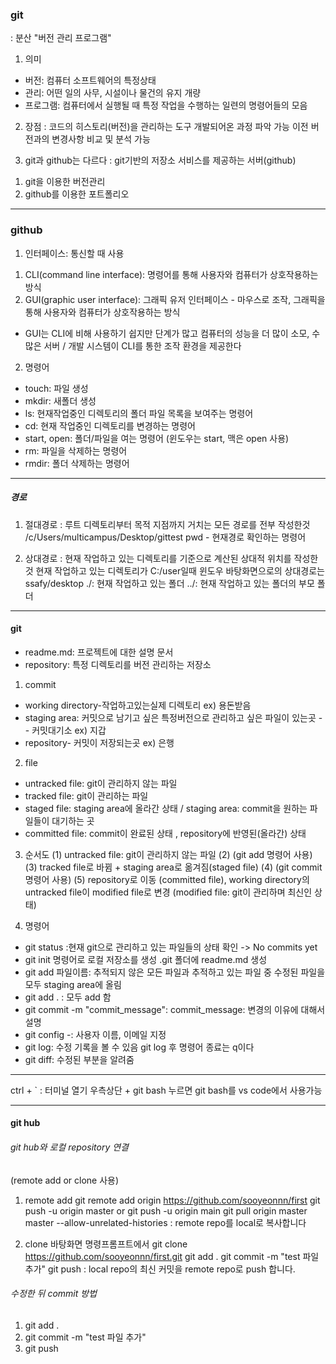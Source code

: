 ### git
: 분산 "버전 관리 프로그램"

1. 의미
- 버전: 컴퓨터 소프트웨어의 특정상태
- 관리: 어떤 일의 사무, 시설이나 물건의 유지 개량
- 프로그램: 컴퓨터에서 실행될 때 특정 작업을 수행하는 일련의 명령어들의 모음

2. 장점
: 코드의 히스토리(버전)을 관리하는 도구
개발되어온 과정 파악 가능
이전 버전과의 변경사항 비교 및 분석 가능

3. git과 github는 다르다
: git기반의 저장소 서비스를 제공하는 서버(github)
1) git을 이용한 버전관리
2) github를 이용한 포트폴리오

---

### github

1. 인터페이스: 통신할 때 사용 
1) CLI(command line interface): 명령어를 통해 사용자와 컴퓨터가 상호작용하는 방식
2) GUI(graphic user interface): 그래픽 유저 인터페이스 - 마우스로 조작, 그래픽을 통해 사용자와 컴퓨터가 상호작용하는 방식
- GUI는 CLI에 비해 사용하기 쉽지만 단계가 많고 컴퓨터의 성능을 더 많이 소모, 수많은 서버 / 개발 시스템이 CLI를 통한 조작 환경을 제공한다

2. 명령어
- touch: 파일 생성
- mkdir: 새폴더 생성
- ls: 현재작업중인 디렉토리의 폴더 파일 목록을 보여주는 명령어
- cd: 현재 작업중인 디렉토리를 변경하는 명령어
- start, open: 폴더/파일을 여는 명령어 (윈도우는 start, 맥은 open 사용)
- rm: 파일을 삭제하는 명령어 
- rmdir: 폴더 삭제하는 명령어

---

##### 경로
1. 절대경로
: 루트 디렉토리부터 목적 지점까지 거치는 모든 경로를 전부 작성한것
/c/Users/multicampus/Desktop/gittest
pwd - 현재경로 확인하는 명령어

2. 상대경로 
: 현재 작업하고 있는 디렉토리를 기준으로 계산된 상대적 위치를 작성한 것
현재 작업하고 있는 디렉토리가 C:/user일때
윈도우 바탕화면으로의 상대경로는 ssafy/desktop
./: 현재 작업하고 있는 폴더
../: 현재 작업하고 있는 폴더의 부모 폴더



---

#### git
- readme.md: 프로젝트에 대한 설명 문서
- repository: 특정 디렉토리를 버전 관리하는 저장소

1. commit
- working directory-작업하고있는실제 디렉토리  ex) 용돈받음
- staging area: 커밋으로 남기고 싶은 특정버전으로 관리하고 싶은 파일이 있는곳 -- 커밋대기소 ex) 지갑
- repository- 커밋이 저장되는곳 ex) 은행

2. file
- untracked file: git이 관리하지 않는 파일
- tracked file: git이 관리하는 파일
- staged file: staging area에 올라간 상태 / staging area: commit을 원하는 파일들이 대기하는 곳
- committed file: commit이 완료된 상태 , repository에 반영된(올라간) 상태

3. 순서도
(1) untracked file: git이 관리하지 않는 파일
(2) (git add 명령어 사용)
(3) tracked file로 바뀜 + staging area로 옮겨짐(staged file)
(4) (git commit 명령어 사용)
(5) repository로 이동 (committed file), working directory의 untracked file이 modified file로 변경
(modified file: git이 관리하며 최신인 상태)

4. 명령어
- git status :현재 git으로 관리하고 있는 파일들의 상태 확인
 -> No commits yet  
- git init 명령어로 로컬 저장소를 생성
.git 폴더에 readme.md 생성
- git add 파일이름: 추적되지 않은 모든 파일과 추적하고 있는 파일 중 수정된 파일을 모두 staging area에 올림
- git add . : 모두 add 함
- git commit -m "commit_message": commit_message: 변경의 이유에 대해서 설명
- git config -: 사용자 이름, 이메일 지정
- git log: 수정 기록을 볼 수 있음 git log 후 명령어 종료는 q이다 
- git diff: 수정된 부분을 알려줌

---

ctrl + ` : 터미널 열기
우측상단 + git bash 누르면 git bash를 vs code에서 사용가능

---

#### git hub

###### git hub와 로컬 repository 연결 
(remote add or clone 사용)
1. remote add
git remote add origin https://github.com/sooyeonnn/first
git push -u origin master or git push -u origin main
git pull origin master master --allow-unrelated-histories
: remote repo를 local로 복사합니다

2. clone
바탕화면 명령프롬프트에서 
git clone https://github.com/sooyeonnn/first.git
git add .
git commit -m "test 파일 추가"
git push
: local repo의 최신 커밋을 remote repo로 push 합니다.


###### 수정한 뒤 commit 방법
1. git add . 
2. git commit -m "test 파일 추가"
3. git push